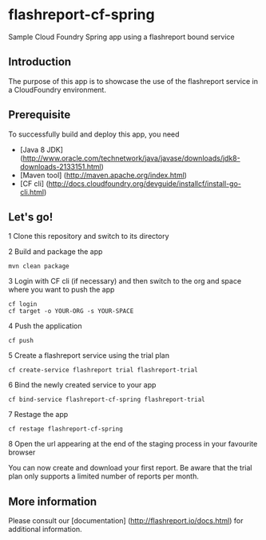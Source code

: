 # flashreport-cf-spring
Sample Cloud Foundry Spring app using a flashreport bound service

## Introduction

The purpose of this app is to showcase the use of the flashreport service in a CloudFoundry environment.

## Prerequisite

To successfully build and deploy this app, you need

- [Java 8 JDK] (http://www.oracle.com/technetwork/java/javase/downloads/jdk8-downloads-2133151.html)
- [Maven tool] (http://maven.apache.org/index.html)
- [CF cli] (http://docs.cloudfoundry.org/devguide/installcf/install-go-cli.html)

## Let's go!

1 Clone this repository and switch to its directory

2 Build and package the app

    mvn clean package
    
3 Login with CF cli (if necessary) and then switch to the org and space where you want to push the app

    cf login
    cf target -o YOUR-ORG -s YOUR-SPACE
    
4 Push the application

    cf push
    
5 Create a flashreport service using the trial plan

    cf create-service flashreport trial flashreport-trial
    
6 Bind the newly created service to your app

    cf bind-service flashreport-cf-spring flashreport-trial
    
7 Restage the app 

    cf restage flashreport-cf-spring
    
8 Open the url appearing at the end of the staging process in your favourite browser


You can now create and download your first report. 
Be aware that the trial plan only supports a limited number of reports per month.


## More information

Please consult our [documentation] (http://flashreport.io/docs.html) for additional information.



